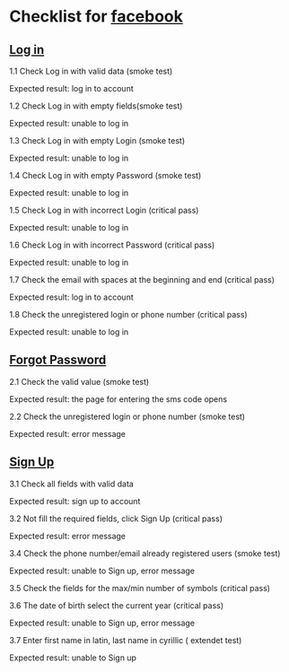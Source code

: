 # Checklist for  [facebook](https://www.facebook.com/)
## [Log in](https://www.facebook.com/)
1.1 Check Log in with valid data (smoke test)

Expected result: log in to  account

1.2 Check Log in with empty fields(smoke test)

Expected result: unable to log in

1.3 Check Log in with empty Login (smoke test)

Expected result: unable to log in

1.4 Check Log in with empty Password (smoke test)

Expected result: unable to log in

1.5 Check Log in with incorrect Login (critical pass)

Expected result: unable to log in

1.6 Check Log in with incorrect Password (critical pass)

Expected result: unable to log in

1.7 Сheck the email with spaces at the beginning and end (critical pass)

Expected result: log in to  account

1.8 Сheck the unregistered login or phone number (critical pass)

Expected result: unable to log in

## [Forgot Password](https://ru-ru.facebook.com/login/identify/?ctx=recover&ars=facebook_login&from_login_screen=0)
2.1 Сheck the valid value (smoke test)

Expected result: the page for entering the sms code opens

2.2 Сheck the unregistered login or phone number (smoke test)

Expected result: еrror message

## [Sign Up](https://www.facebook.com/r.php?locale=ru_RU&display=page)
3.1 Check all fields with valid data 

Expected result: sign up to  account

3.2 Not fill  the required fields, click Sign Up (critical pass)

Expected result: error message

3.4 Check the phone number/email already registered users (smoke test)

Expected result: unable to Sign up, error message

3.5 Check the fields for the max/min number of symbols (critical pass)

3.6  The date of birth  select the current year (critical pass)

Expected result: unable to Sign up, error message

3.7 Enter first name in latin, last name in cyrillic ( extendet test)

Expected result: unable to Sign up
 



